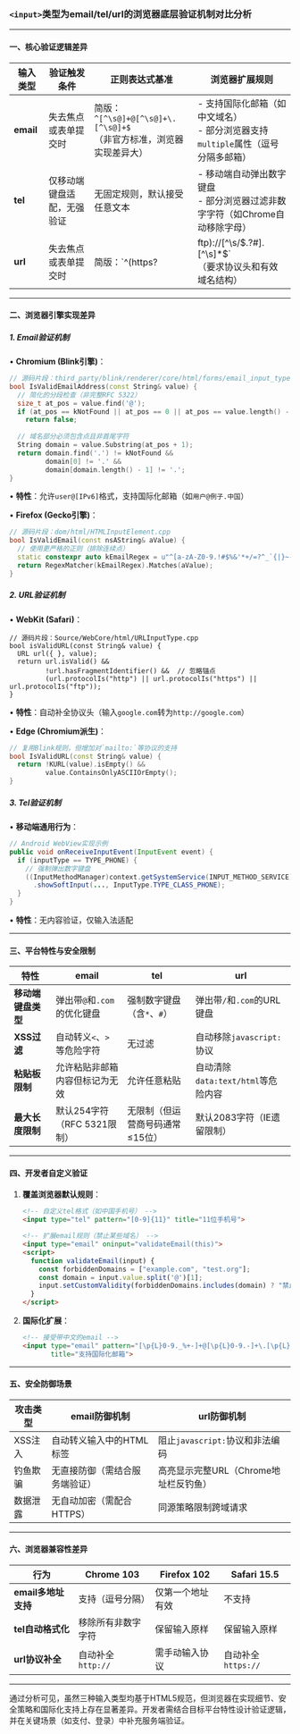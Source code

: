 ### `<input>`类型为email/tel/url的浏览器底层验证机制对比分析

---

#### 一、核心验证逻辑差异

| **输入类型** | **验证触发条件**          | **正则表达式基准**                                                                 | **浏览器扩展规则**                                 |
|--------------|---------------------------|-----------------------------------------------------------------------------------|--------------------------------------------------|
| **email**    | 失去焦点或表单提交时      | 简版：`^[^\s@]+@[^\s@]+\.[^\s@]+$` <br>（非官方标准，浏览器实现差异大）           | - 支持国际化邮箱（如中文域名）<br>- 部分浏览器支持`multiple`属性（逗号分隔多邮箱） |
| **tel**      | 仅移动端键盘适配，无强验证| 无固定规则，默认接受任意文本                                                      | - 移动端自动弹出数字键盘<br>- 部分浏览器过滤非数字字符（如Chrome自动移除字母） |
| **url**      | 失去焦点或表单提交时      | 简版：`^(https?|ftp):\/\/[^\s/$.?#].[^\s]*$` <br>（要求协议头和有效域名结构）       | - 自动补全协议（如输入`example.com`转为`http://example.com`）<br>- 支持`blob:`等非标准协议 |

---

#### 二、浏览器引擎实现差异

##### 1. **Email验证机制**
• **Chromium (Blink引擎)**：
  ```cpp
  // 源码片段：third_party/blink/renderer/core/html/forms/email_input_type.cc
  bool IsValidEmailAddress(const String& value) {
    // 简化的分段检查（非完整RFC 5322）
    size_t at_pos = value.find('@');
    if (at_pos == kNotFound || at_pos == 0 || at_pos == value.length() - 1)
      return false;
    
    // 域名部分必须包含点且非首尾字符
    String domain = value.Substring(at_pos + 1);
    return domain.find('.') != kNotFound && 
           domain[0] != '.' && 
           domain[domain.length() - 1] != '.';
  }
  ```
  • **特性**：允许`user@[IPv6]`格式，支持国际化邮箱（如`用户@例子.中国`）

• **Firefox (Gecko引擎)**：
  ```cpp
  // 源码片段：dom/html/HTMLInputElement.cpp
  bool IsValidEmail(const nsAString& aValue) {
    // 使用更严格的正则（排除连续点）
    static constexpr auto kEmailRegex = u"^[a-zA-Z0-9.!#$%&'*+/=?^_`{|}~-]+@[a-zA-Z0-9](?:[a-zA-Z0-9-]{0,61}[a-zA-Z0-9])?(?:\\.[a-zA-Z0-9](?:[a-zA-Z0-9-]{0,61}[a-zA-Z0-9])?)*$"_ns;
    return RegexMatcher(kEmailRegex).Matches(aValue);
  }
  ```

##### 2. **URL验证机制**
• **WebKit (Safari)**：
  ```objc
  // 源码片段：Source/WebCore/html/URLInputType.cpp
  bool isValidURL(const String& value) {
    URL url({ }, value);
    return url.isValid() && 
           !url.hasFragmentIdentifier() &&  // 忽略锚点
           (url.protocolIs("http") || url.protocolIs("https") || url.protocolIs("ftp"));
  }
  ```
  • **特性**：自动补全协议头（输入`google.com`转为`http://google.com`）

• **Edge (Chromium派生)**：
  ```cpp
  // 复用Blink规则，但增加对`mailto:`等协议的支持
  bool IsValidURL(const String& value) {
    return !KURL(value).isEmpty() && 
           value.ContainsOnlyASCIIOrEmpty();
  }
  ```

##### 3. **Tel验证机制**
• **移动端通用行为**：
  ```java
  // Android WebView实现示例
  public void onReceiveInputEvent(InputEvent event) {
    if (inputType == TYPE_PHONE) {
      // 强制弹出数字键盘
      ((InputMethodManager)context.getSystemService(INPUT_METHOD_SERVICE))
        .showSoftInput(..., InputType.TYPE_CLASS_PHONE);
    }
  }
  ```
  • **特性**：无内容验证，仅输入法适配

---

#### 三、平台特性与安全限制

| **特性**                | **email**                                  | **tel**                                    | **url**                                   |
|-------------------------|--------------------------------------------|--------------------------------------------|------------------------------------------|
| **移动端键盘类型**       | 弹出带`@`和`.com`的优化键盘                | 强制数字键盘（含`*`、`#`）                  | 弹出带`/`和`.com`的URL键盘               |
| **XSS过滤**             | 自动转义`<`、`>`等危险字符                 | 无过滤                                     | 自动移除`javascript:`协议                |
| **粘贴板限制**          | 允许粘贴非邮箱内容但标记为无效             | 允许任意粘贴                               | 自动清除`data:text/html`等危险内容       |
| **最大长度限制**        | 默认254字符（RFC 5321限制）               | 无限制（但运营商号码通常≤15位）            | 默认2083字符（IE遗留限制）               |

---

#### 四、开发者自定义验证

1. **覆盖浏览器默认规则**：
   ```html
   <!-- 自定义tel格式（如中国手机号） -->
   <input type="tel" pattern="[0-9]{11}" title="11位手机号">

   <!-- 扩展email规则（禁止某些域名） -->
   <input type="email" oninput="validateEmail(this)">
   <script>
     function validateEmail(input) {
       const forbiddenDomains = ["example.com", "test.org"];
       const domain = input.value.split('@')[1];
       input.setCustomValidity(forbiddenDomains.includes(domain) ? "禁止域名" : "");
     }
   </script>
   ```

2. **国际化扩展**：
   ```html
   <!-- 接受带中文的email -->
   <input type="email" pattern="[\p{L}0-9._%+-]+@[\p{L}0-9.-]+\.[\p{L}]{2,}$" 
          title="支持国际化邮箱">
   ```

---

#### 五、安全防御场景

| **攻击类型**          | **email防御机制**                      | **url防御机制**                          |
|-----------------------|---------------------------------------|------------------------------------------|
| XSS注入               | 自动转义输入中的HTML标签              | 阻止`javascript:`协议和非法编码           |
| 钓鱼欺骗              | 无直接防御（需结合服务端验证）         | 高亮显示完整URL（Chrome地址栏反钓鱼）     |
| 数据泄露              | 无自动加密（需配合HTTPS）             | 同源策略限制跨域请求                      |

---

#### 六、浏览器兼容性差异

| **行为**               | Chrome 103         | Firefox 102        | Safari 15.5         |
|------------------------|--------------------|--------------------|---------------------|
| **email多地址支持**    | 支持（逗号分隔）   | 仅第一个地址有效    | 不支持               |
| **tel自动格式化**      | 移除所有非数字字符 | 保留输入原样        | 保留输入原样         |
| **url协议补全**        | 自动补全`http://`  | 需手动输入协议      | 自动补全`https://`  |

---

通过分析可见，虽然三种输入类型均基于HTML5规范，但浏览器在实现细节、安全策略和国际化支持上存在显著差异。开发者需结合目标平台特性设计验证逻辑，并在关键场景（如支付、登录）中补充服务端验证。